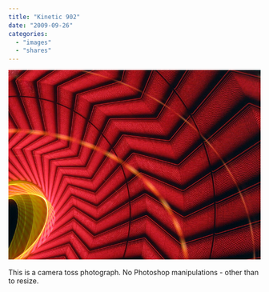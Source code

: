 ```yaml
---
title: "Kinetic 902"
date: "2009-09-26"
categories:
  - "images"
  - "shares"
---
```


![](kin.jpg "(via [mtnrockdhh](http://flickr.com/photos/mtnrockdhh))")

This is a camera toss photograph. No Photoshop manipulations - other than to resize.
